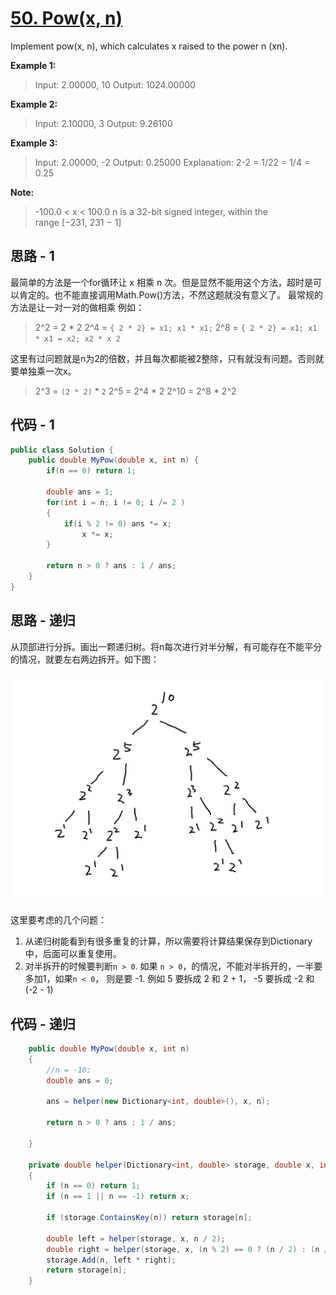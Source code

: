 # [50. Pow(x, n)](https://leetcode-cn.com/problems/powx-n/)

Implement pow(x, n), which calculates x raised to the power n (xn).

**Example 1:**

> Input: 2.00000, 10
> Output: 1024.00000

**Example 2:**

> Input: 2.10000, 3
> Output: 9.26100

**Example 3:**

> Input: 2.00000, -2
> Output: 0.25000
> Explanation: 2-2 = 1/22 = 1/4 = 0.25

**Note:**

> -100.0 < x < 100.0
> n is a 32-bit signed integer, within the range [−231, 231 − 1]

## 思路 - 1

最简单的方法是一个for循环让 x 相乘 n 次。但是显然不能用这个方法，超时是可以肯定的。也不能直接调用Math.Pow()方法，不然这题就没有意义了。
最常规的方法是让一对一对的做相乘
例如：

> 2^2 = 2 * 2
> 2^4 = `{ 2 * 2} = x1; x1 * x1;`
> 2^8 = `{ 2 * 2} = x1; x1 * x1 = x2; x2 * x 2`

这里有过问题就是n为2的倍数，并且每次都能被2整除，只有就没有问题。否则就要单独乘一次x。

> 2^3 = `(2 * 2)` * `2`
> 2^5 = 2^4 * 2
> 2^10 = 2^8 * 2^2

## 代码 - 1

```csharp
public class Solution {
    public double MyPow(double x, int n) {
        if(n == 0) return 1;

        double ans = 1;
        for(int i = n; i != 0; i /= 2 )
        {
            if(i % 2 != 0) ans *= x;
                x *= x;
        }

        return n > 0 ? ans : 1 / ans;
    }
}
```

## 思路 - 递归

从顶部进行分拆。画出一颗递归树。将n每次进行对半分解，有可能存在不能平分的情况，就要左右两边拆开。如下图：

![img](image\figure1.jpg)

这里要考虑的几个问题：

1. 从递归树能看到有很多重复的计算，所以需要将计算结果保存到Dictionary中，后面可以重复使用。
2. 对半拆开的时候要判断`n > 0`. 如果 `n > 0`，的情况，不能对半拆开的，一半要多加1，如果`n < 0`， 则是要 -1.
   例如 5 要拆成 2 和 2 + 1， -5 要拆成 -2 和 (-2 - 1)

## 代码 - 递归

```csharp
    public double MyPow(double x, int n)
    {
        //n = -10; 
        double ans = 0;

        ans = helper(new Dictionary<int, double>(), x, n);

        return n > 0 ? ans : 1 / ans;

    }

    private double helper(Dictionary<int, double> storage, double x, int n)
    {
        if (n == 0) return 1;
        if (n == 1 || n == -1) return x;

        if (storage.ContainsKey(n)) return storage[n];

        double left = helper(storage, x, n / 2);
        double right = helper(storage, x, (n % 2) == 0 ? (n / 2) : (n / 2 + (n > 0 ? 1 : -1)));
        storage.Add(n, left * right);
        return storage[n];
    }
```
